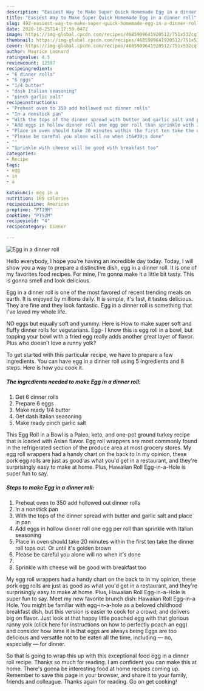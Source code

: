 ```yaml
---
description: "Easiest Way to Make Super Quick Homemade Egg in a dinner roll"
title: "Easiest Way to Make Super Quick Homemade Egg in a dinner roll"
slug: 492-easiest-way-to-make-super-quick-homemade-egg-in-a-dinner-roll
date: 2020-10-25T14:17:59.047Z
image: https://img-global.cpcdn.com/recipes/4685909641920512/751x532cq70/egg-in-a-dinner-roll-recipe-main-photo.jpg
thumbnail: https://img-global.cpcdn.com/recipes/4685909641920512/751x532cq70/egg-in-a-dinner-roll-recipe-main-photo.jpg
cover: https://img-global.cpcdn.com/recipes/4685909641920512/751x532cq70/egg-in-a-dinner-roll-recipe-main-photo.jpg
author: Maurice Leonard
ratingvalue: 4.5
reviewcount: 12597
recipeingredient:
- "6 dinner rolls"
- "6 eggs"
- "1/4 butter"
- "dash Italian seasoning"
- "pinch garlic salt"
recipeinstructions:
- "Preheat oven to 350 add hollowed out dinner rolls"
- "In a nonstick pan"
- "With the tops of the dinner spread with butter and garlic salt and place in pan"
- "Add eggs in hollow dinner roll one egg per roll than sprinkle with Italian seasoning"
- "Place in oven should take 20 minutes within the first ten take the dinner roll tops out. Or until it&#39;s golden brown"
- "Please be careful you alone will no when it&#39;s done"
- ""
- "Sprinkle with cheese will be good with breakfast too"
categories:
- Recipe
tags:
- egg
- in
- a

katakunci: egg in a 
nutrition: 169 calories
recipecuisine: American
preptime: "PT19M"
cooktime: "PT52M"
recipeyield: "4"
recipecategory: Dinner

---
```



![Egg in a dinner roll](https://img-global.cpcdn.com/recipes/4685909641920512/751x532cq70/egg-in-a-dinner-roll-recipe-main-photo.jpg)

Hello everybody, I hope you're having an incredible day today. Today, I will show you a way to prepare a distinctive dish, egg in a dinner roll. It is one of my favorites food recipes. For mine, I'm gonna make it a little bit tasty. This is gonna smell and look delicious.

Egg in a dinner roll is one of the most favored of recent trending meals on earth. It is enjoyed by millions daily. It is simple, it's fast, it tastes delicious. They are fine and they look fantastic. Egg in a dinner roll is something that I've loved my whole life.

NO eggs but equally soft and yummy. Here is How to make super soft and fluffy dinner rolls for vegetarians. Egg- I know this is egg roll in a bowl, but topping your bowl with a fried egg really adds another great layer of flavor. Plus who doesn&#39;t love a runny yolk?


To get started with this particular recipe, we have to prepare a few ingredients. You can have egg in a dinner roll using 5 ingredients and 8 steps. Here is how you cook it.

<!--inarticleads1-->

##### The ingredients needed to make Egg in a dinner roll:

1. Get 6 dinner rolls
1. Prepare 6 eggs
1. Make ready 1/4 butter
1. Get dash Italian seasoning
1. Make ready pinch garlic salt


This Egg Roll in a Bowl is a Paleo, keto, and one-pot ground turkey recipe that is loaded with Asian flavor. Egg roll wrappers are most commonly found in the refrigerated section of the produce area at most grocery stores. My egg roll wrappers had a handy chart on the back to In my opinion, these pork egg rolls are just as good as what you&#39;d get in a restaurant, and they&#39;re surprisingly easy to make at home. Plus, Hawaiian Roll Egg-in-a-Hole is super fun to say. 

<!--inarticleads2-->

##### Steps to make Egg in a dinner roll:

1. Preheat oven to 350 add hollowed out dinner rolls
1. In a nonstick pan
1. With the tops of the dinner spread with butter and garlic salt and place in pan
1. Add eggs in hollow dinner roll one egg per roll than sprinkle with Italian seasoning
1. Place in oven should take 20 minutes within the first ten take the dinner roll tops out. Or until it&#39;s golden brown
1. Please be careful you alone will no when it&#39;s done
1. 
1. Sprinkle with cheese will be good with breakfast too


My egg roll wrappers had a handy chart on the back to In my opinion, these pork egg rolls are just as good as what you&#39;d get in a restaurant, and they&#39;re surprisingly easy to make at home. Plus, Hawaiian Roll Egg-in-a-Hole is super fun to say. Meet my new favorite brunch dish: Hawaiian Roll Egg-in-a Hole. You might be familiar with egg-in-a-hole as a beloved childhood breakfast dish, but this version is easier to cook for a crowd, and delivers big on flavor. Just look at that happy little poached egg with that glorious runny yolk (click here for instructions on how to perfectly poach an egg) and consider how lame it is that eggs are always being Eggs are too delicious and versatile not to be eaten all the time, including — no, especially — for dinner. 

So that is going to wrap this up with this exceptional food egg in a dinner roll recipe. Thanks so much for reading. I am confident you can make this at home. There's gonna be interesting food at home recipes coming up. Remember to save this page in your browser, and share it to your family, friends and colleague. Thanks again for reading. Go on get cooking!
